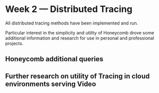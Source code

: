 # Week 2 — Distributed Tracing

All distributed tracing methods have been implemented and run.

Particular interest in the simplicity and utility of Honeycomb drove some additional information and research for use in personal and professional projects.

## Honeycomb additional queries

###

###

## Further research on utility of Tracing in cloud environments serving Video

###